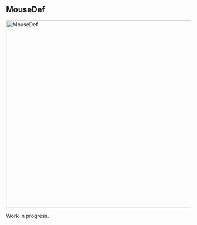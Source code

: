 ## MouseDef

<img src="https://raw.githubusercontent.com/zenangst/MouseDef/master/Images/MouseDef.png" alt="MouseDef" width="512" height="512" align="center" />

Work in progress.
